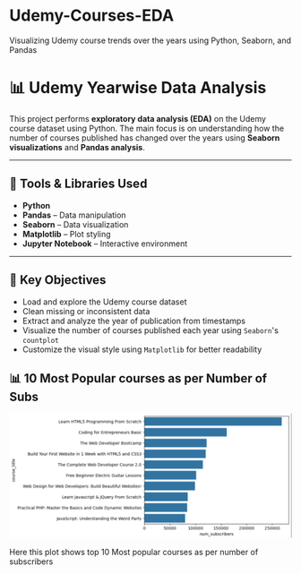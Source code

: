 # Udemy-Courses-EDA
Visualizing Udemy course trends over the years using Python, Seaborn, and Pandas

# 📊 Udemy Yearwise Data Analysis

This project performs **exploratory data analysis (EDA)** on the Udemy course dataset using Python. The main focus is on understanding how the number of courses published has changed over the years using **Seaborn visualizations** and **Pandas analysis**.

---

## 🔧 Tools & Libraries Used

- **Python**
- **Pandas** – Data manipulation
- **Seaborn** – Data visualization
- **Matplotlib** – Plot styling
- **Jupyter Notebook** – Interactive environment
- ------


## 📌 Key Objectives

- Load and explore the Udemy course dataset
- Clean missing or inconsistent data
- Extract and analyze the year of publication from timestamps
- Visualize the number of courses published each year using `Seaborn`'s `countplot`
- Customize the visual style using `Matplotlib` for better readability


## 📊 10 Most Popular courses as per Number of Subs

![Sample Countplot](https://github.com/Danny20111/Udemy-Courses-EDA/blob/6abe12ea49b096fb4188a28c1f90b09b4e61e916/Screenshot%202025-07-12%20193829.png)

Here this plot shows top 10 Most popular courses as per number of subscribers



